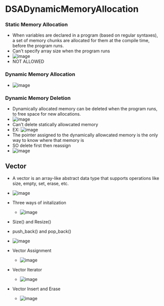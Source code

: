 # DSADynamicMemoryAllocation

### Static Memory Allocation
  - When variables are declared in a program (based on regular syntaxes), a set of memory chunks are allocated for them at the compile time, before the program runs.
  - Can't specify array size when the program runs
  - ![image](https://github.com/Lai03/DSADynamicMemoryAllocation/assets/123115328/31d5ac8e-db98-4d02-b7a8-96e8d0cbdc26)
  - NOT ALLOWED

### Dynamic Memory Allocation
  - ![image](https://github.com/Lai03/DSADynamicMemoryAllocation/assets/123115328/97cad0cf-266b-43c9-a278-3cef3414a250)

### Dynamic Memory Deletion 
- Dynamically allocated memory can be deleted when the program runs, to free space for new allocations.
- ![image](https://github.com/Lai03/DSADynamicMemoryAllocation/assets/123115328/044beac7-7683-467e-9317-964669ba620d)
- Can't delete statically allowcated memory
-  EX:   ![image](https://github.com/Lai03/DSADynamicMemoryAllocation/assets/123115328/6acd58ce-ed85-4980-853b-c9add2afc2ec)
- The pointer assigned to the dynamically allowcated memory is the only way to know where that memory is
- SO delete first then reassign
- ![image](https://github.com/Lai03/DSADynamicMemoryAllocation/assets/123115328/73129580-7ce3-40bd-9126-5d72dd7760c2)


## Vector
- A vector is an array-like abstract data type that supports operations like size, empty, set, erase, etc.
- ![image](https://github.com/Lai03/DSADynamicMemoryAllocation/assets/123115328/7bf8955f-07fb-41c0-9559-fcbb9dedae67)
- Three ways of initalization
    - ![image](https://github.com/Lai03/DSADynamicMemoryAllocation/assets/123115328/fd3e3a24-cee9-40b1-9813-e31e74717e27)
- Size() and Resize()
- push_back() and pop_back()
- ![image](https://github.com/Lai03/DSADynamicMemoryAllocation/assets/123115328/b8c62227-6edb-4023-99df-b47afe1b169a)
- Vector Assignment
    - ![image](https://github.com/Lai03/DSADynamicMemoryAllocation/assets/123115328/53a8cb09-3925-4815-9e6d-093f1d72cfca)

- Vector Iterator
    - ![image](https://github.com/Lai03/DSADynamicMemoryAllocation/assets/123115328/fb973da2-041b-4d8d-925a-8f084d453101)

- Vector Insert and Erase
    - ![image](https://github.com/Lai03/DSADynamicMemoryAllocation/assets/123115328/9d371cc8-f60b-48a1-aac6-dcdec3f96b37)





